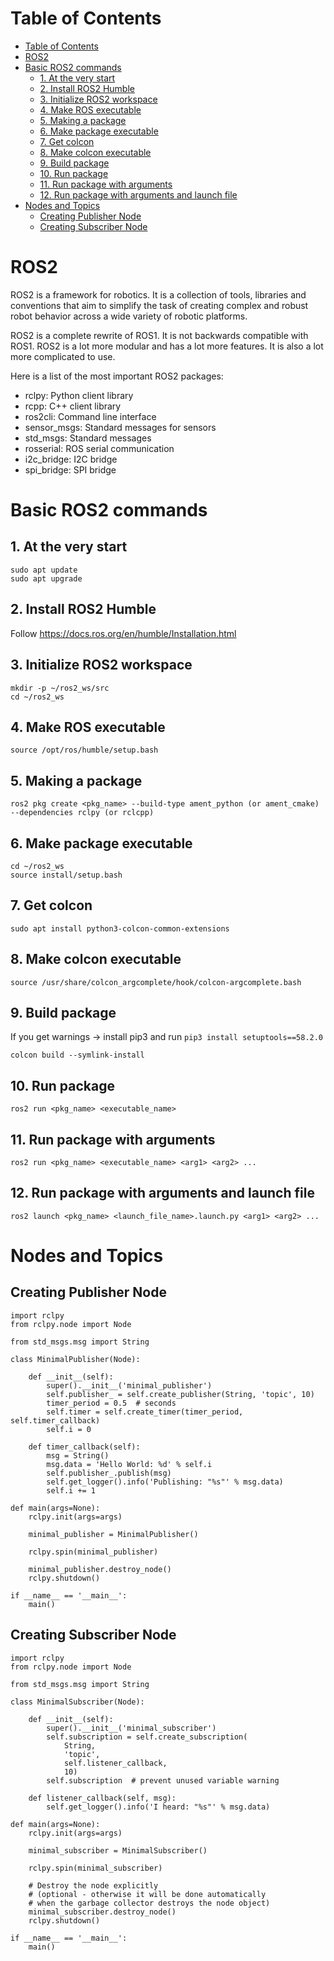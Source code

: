 # Table of Contents
- [Table of Contents](#table-of-contents)
- [ROS2](#ros2)
- [Basic ROS2 commands](#basic-ros2-commands)
  - [1. At the very start](#1-at-the-very-start)
  - [2. Install ROS2 Humble](#2-install-ros2-humble)
  - [3. Initialize ROS2 workspace](#3-initialize-ros2-workspace)
  - [4. Make ROS executable](#4-make-ros-executable)
  - [5. Making a package](#5-making-a-package)
  - [6. Make package executable](#6-make-package-executable)
  - [7. Get colcon](#7-get-colcon)
  - [8. Make colcon executable](#8-make-colcon-executable)
  - [9. Build package](#9-build-package)
  - [10. Run package](#10-run-package)
  - [11. Run package with arguments](#11-run-package-with-arguments)
  - [12. Run package with arguments and launch file](#12-run-package-with-arguments-and-launch-file)
- [Nodes and Topics](#nodes-and-topics)
  - [Creating Publisher Node](#creating-publisher-node)
  - [Creating Subscriber Node](#creating-subscriber-node)

# ROS2
ROS2 is a framework for robotics. It is a collection of tools, libraries and conventions that aim to simplify the task of creating complex and robust robot behavior across a wide variety of robotic platforms.

ROS2 is a complete rewrite of ROS1. It is not backwards compatible with ROS1. ROS2 is a lot more modular and has a lot more features. It is also a lot more complicated to use.

Here is a list of the most important ROS2 packages:
- rclpy: Python client library
- rcpp: C++ client library
- ros2cli: Command line interface
- sensor_msgs: Standard messages for sensors
- std_msgs: Standard messages
- rosserial: ROS serial communication
- i2c_bridge: I2C bridge
- spi_bridge: SPI bridge
# Basic ROS2 commands
## 1. At the very start
```
sudo apt update
sudo apt upgrade
```
## 2. Install ROS2 Humble
Follow https://docs.ros.org/en/humble/Installation.html
## 3. Initialize ROS2 workspace
```
mkdir -p ~/ros2_ws/src
cd ~/ros2_ws
```
## 4. Make ROS executable
```
source /opt/ros/humble/setup.bash
```
## 5. Making a package
```
ros2 pkg create <pkg_name> --build-type ament_python (or ament_cmake) --dependencies rclpy (or rclcpp)
```
## 6. Make package executable
```
cd ~/ros2_ws
source install/setup.bash
```
## 7. Get colcon
```
sudo apt install python3-colcon-common-extensions
```
## 8. Make colcon executable
```
source /usr/share/colcon_argcomplete/hook/colcon-argcomplete.bash
```
## 9. Build package 
If you get warnings -> install pip3 and run `pip3 install setuptools==58.2.0`
```
colcon build --symlink-install
```
## 10. Run package
```
ros2 run <pkg_name> <executable_name>
```
## 11. Run package with arguments
```
ros2 run <pkg_name> <executable_name> <arg1> <arg2> ...
```
## 12. Run package with arguments and launch file
```
ros2 launch <pkg_name> <launch_file_name>.launch.py <arg1> <arg2> ...
```

# Nodes and Topics
## Creating Publisher Node
```
import rclpy
from rclpy.node import Node

from std_msgs.msg import String

class MinimalPublisher(Node):

    def __init__(self):
        super().__init__('minimal_publisher')
        self.publisher_ = self.create_publisher(String, 'topic', 10)
        timer_period = 0.5  # seconds
        self.timer = self.create_timer(timer_period, self.timer_callback)
        self.i = 0

    def timer_callback(self):
        msg = String()
        msg.data = 'Hello World: %d' % self.i
        self.publisher_.publish(msg)
        self.get_logger().info('Publishing: "%s"' % msg.data)
        self.i += 1

def main(args=None):
    rclpy.init(args=args)

    minimal_publisher = MinimalPublisher()

    rclpy.spin(minimal_publisher)

    minimal_publisher.destroy_node()
    rclpy.shutdown()

if __name__ == '__main__':
    main()
```
## Creating Subscriber Node
```
import rclpy
from rclpy.node import Node

from std_msgs.msg import String

class MinimalSubscriber(Node):

    def __init__(self):
        super().__init__('minimal_subscriber')
        self.subscription = self.create_subscription(
            String,
            'topic',
            self.listener_callback,
            10)
        self.subscription  # prevent unused variable warning

    def listener_callback(self, msg):
        self.get_logger().info('I heard: "%s"' % msg.data)

def main(args=None):
    rclpy.init(args=args)

    minimal_subscriber = MinimalSubscriber()

    rclpy.spin(minimal_subscriber)

    # Destroy the node explicitly
    # (optional - otherwise it will be done automatically
    # when the garbage collector destroys the node object)
    minimal_subscriber.destroy_node()
    rclpy.shutdown()

if __name__ == '__main__':
    main()
```